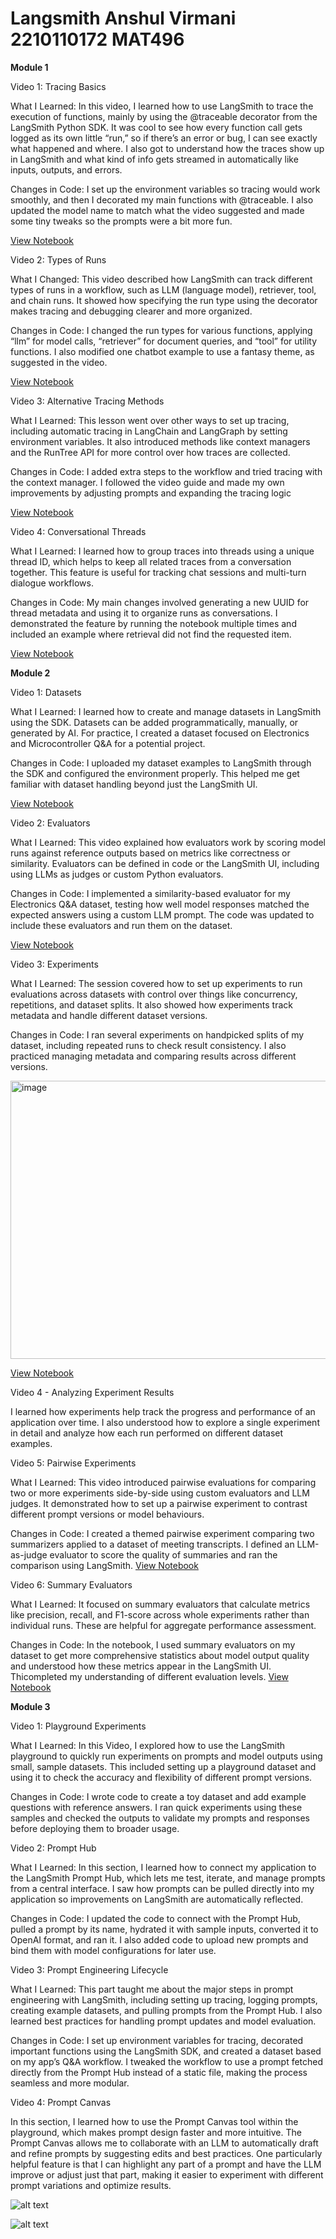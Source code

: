 # Langsmith Anshul Virmani 2210110172 MAT496 


**Module 1** 

Video 1: Tracing Basics

What I Learned: In this video, I learned how to use LangSmith to trace the execution of functions, mainly by using the @traceable decorator from the LangSmith Python SDK. It was cool to see how every function call gets logged as its own little “run,” so if there’s an error or bug, I can see exactly what happened and where. I also got to understand how the traces show up in LangSmith and what kind of info gets streamed in automatically like inputs, outputs, and errors.


Changes in Code: I set up the environment variables so tracing would work smoothly, and then I decorated my main functions with @traceable. I also updated the model name to match what the video suggested and made some tiny tweaks so the prompts were a bit more fun.

[View Notebook](https://github.com/anshul1204/anshul1204-langsmith-MAT496/blob/main/notebooks/module_1/tracing_basics.ipynb)


Video 2: Types of Runs

What I Changed: This video described how LangSmith can track different types of runs in a workflow, such as LLM (language model), retriever, tool, and chain runs. It showed how specifying the run type using the decorator makes tracing and debugging clearer and more organized.


Changes in Code: I changed the run types for various functions, applying “llm” for model calls, “retriever” for document queries, and “tool” for utility functions. I also modified one chatbot example to use a fantasy theme, as suggested in the video.

[View Notebook](https://github.com/anshul1204/anshul1204-langsmith-MAT496/blob/main/notebooks/module_1/types_of_runs.ipynb)

Video 3: Alternative Tracing Methods

What I Learned: This lesson went over other ways to set up tracing, including automatic tracing in LangChain and LangGraph by setting environment variables. It also introduced methods like context managers and the RunTree API for more control over how traces are collected.


Changes in Code: I added extra steps to the workflow and tried tracing with the context manager. I followed the video guide and made my own improvements by adjusting prompts and expanding the tracing logic

[View Notebook](https://github.com/anshul1204/anshul1204-langsmith-MAT496/blob/main/notebooks/module_1/alternative_tracing_methods.ipynb)


Video 4: Conversational Threads

What I Learned: I learned how to group traces into threads using a unique thread ID, which helps to keep all related traces from a conversation together. This feature is useful for tracking chat sessions and multi-turn dialogue workflows.


Changes in Code: My main changes involved generating a new UUID for thread metadata and using it to organize runs as conversations. I demonstrated the feature by running the notebook multiple times and included an example where retrieval did not find the requested item.


[View Notebook](https://github.com/anshul1204/anshul1204-langsmith-MAT496/blob/main/notebooks/module_1/conversational_threads.ipynb)


**Module 2**

Video 1: Datasets

What I Learned: I learned how to create and manage datasets in LangSmith using the SDK. Datasets can be added programmatically, manually, or generated by AI. For practice, I created a dataset focused on Electronics and Microcontroller Q&A for a potential project.

Changes in Code: I uploaded my dataset examples to LangSmith through the SDK and configured the environment properly. This helped me get familiar with dataset handling beyond just the LangSmith UI.

[View Notebook](https://github.com/anshul1204/anshul1204-langsmith-MAT496/blob/main/notebooks/module_2/dataset_upload.ipynb)


Video 2: Evaluators

What I Learned: This video explained how evaluators work by scoring model runs against reference outputs based on metrics like correctness or similarity. Evaluators can be defined in code or the LangSmith UI, including using LLMs as judges or custom Python evaluators.


Changes in Code: I implemented a similarity-based evaluator for my Electronics Q&A dataset, testing how well model responses matched the expected answers using a custom LLM prompt. The code was updated to include these evaluators and run them on the dataset.

[View Notebook](https://github.com/anshul1204/anshul1204-langsmith-MAT496/blob/main/notebooks/module_2/evaluators.ipynb)

Video 3: Experiments

What I Learned: The session covered how to set up experiments to run evaluations across datasets with control over things like concurrency, repetitions, and dataset splits. It also showed how experiments track metadata and handle different dataset versions.

Changes in Code: I ran several experiments on handpicked splits of my dataset, including repeated runs to check result consistency. I also practiced managing metadata and comparing results across different versions.

<img width="1058" height="445" alt="image" src="https://github.com/user-attachments/assets/997ed417-d41d-4324-8e5d-f42c5c85d5f6" />


[View Notebook](https://github.com/anshul1204/anshul1204-langsmith-MAT496/blob/main/notebooks/module_2/experiments.ipynb)

Video 4 - Analyzing Experiment Results

I learned how experiments help track the progress and performance of an application over time. I also understood how to explore a single experiment in detail and analyze how each run performed on different dataset examples.

Video 5: Pairwise Experiments

What I Learned: This video introduced pairwise evaluations for comparing two or more experiments side-by-side using custom evaluators and LLM judges. It demonstrated how to set up a pairwise experiment to contrast different prompt versions or model behaviours.

Changes in Code: I created a themed pairwise experiment comparing two summarizers applied to a dataset of meeting transcripts. I defined an LLM-as-judge evaluator to score the quality of summaries and ran the comparison using LangSmith.
[View Notebook](https://github.com/anshul1204/anshul1204-langsmith-MAT496/blob/main/notebooks/module_2/pairwise_experiments.ipynb)

Video 6: Summary Evaluators

What I Learned: It focused on summary evaluators that calculate metrics like precision, recall, and F1-score across whole experiments rather than individual runs. These are helpful for aggregate performance assessment.

Changes in Code: In the notebook, I used summary evaluators on my dataset to get more comprehensive statistics about model output quality and understood how these metrics appear in the LangSmith UI. Thicompleted my understanding of different evaluation levels.
[View Notebook](https://github.com/anshul1204/anshul1204-langsmith-MAT496/blob/main/notebooks/module_2/summary_evaluators.ipynb)


**Module 3**

Video 1: Playground Experiments

What I Learned: In this Video, I explored how to use the LangSmith playground to quickly run experiments on prompts and model outputs using small, sample datasets. This included setting up a playground dataset and using it to check the accuracy and flexibility of different prompt versions.


Changes in Code: I wrote code to create a toy dataset and add example questions with reference answers. I ran quick experiments using these samples and checked the outputs to validate my prompts and responses before deploying them to broader usage.


Video 2: Prompt Hub

What I Learned: In this section, I learned how to connect my application to the LangSmith Prompt Hub, which lets me test, iterate, and manage prompts from a central interface. I saw how prompts can be pulled directly into my application so improvements on LangSmith are automatically reflected.


Changes in Code: I updated the code to connect with the Prompt Hub, pulled a prompt by its name, hydrated it with sample inputs, converted it to OpenAI format, and ran it. I also added code to upload new prompts and bind them with model configurations for later use.


Video 3: Prompt Engineering Lifecycle

What I Learned: This part taught me about the major steps in prompt engineering with LangSmith, including setting up tracing, logging prompts, creating example datasets, and pulling prompts from the Prompt Hub. I also learned best practices for handling prompt updates and model evaluation.


Changes in Code: I set up environment variables for tracing, decorated important functions using the LangSmith SDK, and created a dataset based on my app’s Q&A workflow. I tweaked the workflow to use a prompt fetched directly from the Prompt Hub instead of a static file, making the process seamless and more modular.



Video 4: Prompt Canvas

In this section, I learned how to use the Prompt Canvas tool within the playground, which makes prompt design faster and more intuitive. The Prompt Canvas allows me to collaborate with an LLM to automatically draft and refine prompts by suggesting edits and best practices. One particularly helpful feature is that I can highlight any part of a prompt and have the LLM improve or adjust just that part, making it easier to experiment with different prompt variations and optimize results.

![alt text](image-1.png)

![alt text](image.png)



